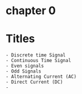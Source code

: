 # chapter 0

# Titles 
``` 
- Discrete time Signal
- Continuous Time Signal
- Even signals
- Odd Signals
- Alternating Current (AC)
- Direct Current (DC)
- 
```
